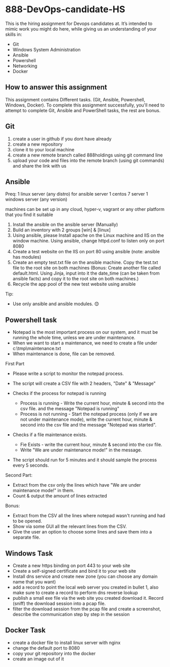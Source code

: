 # 888-DevOps-candidate-HS
This is the hiring assignment for Devops candidates at. It’s intended to mimic work you might do here, while giving us an understanding of your skills in: 
-	Git
-	Windows System Administration
-	Ansible
-	Powershell
-	Networking
-	Docker
## How to answer this assignment
This assignment contains Different tasks. (Git, Ansible, Powershell, Windows, Docker). To complete this assignment successfully, you'll need to attempt to complete Git, Ansible and PowerShell tasks, the rest are bonus.
## Git ##
1.  create a user in github if you dont have already
2.  create a new repository
3.  clone it to your local machine
4.  create a new remote branch called 888holdings using git command line
5.  upload your code and files into the remote branch (using git commands) and share the link with us

## Ansible ##
Preq:
1 linux server (any distro) for ansible server
1 centos 7 server
1 windows server (any version)

machines can be set up in any cloud, hyper-v, vagrant or any other platform that you find it suitable

1.	Install the ansible on the ansible server (Manually)
2.	Build an inventory with 2 groups [win] & [linux] 
3.	Using ansible, please Install apache on the Linux machine and IIS on the window machine.
    Using ansible, change httpd.conf to listen only on port 8080
4.	Create a test website on the IIS on port 80 using ansible (note: ansible has modules)
5.	Create an empty test.txt file on the ansible machine. Copy the test.txt file to the root site on both machines
    (Bonus: Create another file called default.html. Using Jinja, input into it the date_time (can be taken from ansible facts) and copy it to the root site on both machines.)
6.	Recycle the app pool of the new test website using ansible

Tip:
-	Use only ansible and ansible modules. 😊
## Powershell task
-	Notepad is the most important process on our system, and it must be running the whole time, unless we are under maintenance.
-	When we want to start a maintenance, we need to create a file under c:\tmp\maintenance.txt
-	When maintenance is done, file can be removed.

First Part

- Please write a script to monitor the notepad process. 
- The script will create a CSV file with 2 headers, "Date" & "Message"
- Checks if the process for notepad is running 
  - Process is running - Write the current hour, minute & second into the csv file.
     and the message "Notepad is running"
  - Process is not running - Start the notepad process (only if we are not under maintenance mode), write the current hour, minute & second into the csv file and the message "Notepad was started".

- Checks if a file maintenance exists.
  - Fie Exists - write the current hour, minute & second into the csv file.
  - Write "We are under maintenance mode!" in the message.

- The script should run for 5 minutes and it should sample the process every 5 seconds.

Second Part:
-	Extract from the csv only the lines which have "We are under maintenance mode!" in them.
-	Count & output the amount of lines extracted

Bonus:
-	Extract from the CSV all the lines where notepad wasn't running and had to be opened.
-	Show via some GUI all the relevant lines from the CSV.
-	Give the user an option to choose some lines and save them into a separate file.

## Windows Task
-	Create a new https binding on port 443 to your web site 
-	Create a self-signed certificate and bind it to your web site
-	Install dns service and create new zone (you can choose any domain name that you want)
-	add a record to point the local web server you created in bullet 1, also make sure to create a record to perform dns reverse lookup
-	publish a small exe file via the web site you created download it. Record (sniff) the download session into a pcap file.
-	filter the download session from the pcap file and create a screenshot, describe the communication step by step in the session

## Docker Task
-	create a docker file to install linux server with nginx
- change the default port to 8080
- copy your git repository into the docker 
- create an image out of it
